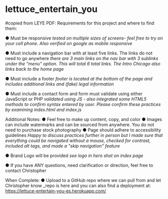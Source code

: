 # lettuce_entertain_you

#copied from LEYE PDF:
Requirements for this project and where to find them:

● Must be responsive
_tested on multiple sizes of screens- feel free to try on your cell phone. Also verified on google as mobile responsive_

● Must include a navigation bar with at least five links. The links do not need to go anywhere
_there are 3 main links on the nav bar with 3 sublinks under the "menu" option. This will total 6 total links. The Intro Chicago also links back to the home page_

● Must include a footer
_footer is located at the bottom of the page and includes additional links and (fake) legal information_

● Must include a contact form and form must validate using either JavaScript or PHP
_validated using JS - also integrated some HTML5 methods to confirm syntax entered by user. Please confirm these practices by examining index.html and index.js_

Additional Notes:
● Feel free to make up content, copy, and color
● Images can include watermarks and can be sourced from anywhere. You do not need to purchase stock photography
● Page should adhere to accessibility guidelines
_Happy to discuss practices further in person but I made sure that everything could be navigated without a mouse, checked for contrast, included alt tags, and made a "skip navigation" feature_

● Brand Logo will be provided
_see logo in hero shot on index page_

● If you have ANY questions, need clarification or direction, feel free to contact Christopher

When Complete:
● Upload to a GitHub repo where we can pull from and let Christopher know
_repo is here and you can also find a deployment at: https://lettuce-entertain-you-es.herokuapp.com/
